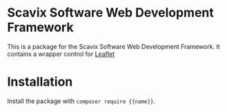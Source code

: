 Scavix Software Web Development Framework
=========================================
This is a package for the Scavix Software Web Development Framework.
It contains a wrapper control for [Leaflet](http://leafletjs.com)

Installation
============
Install the package with `composer require {{name}}`.